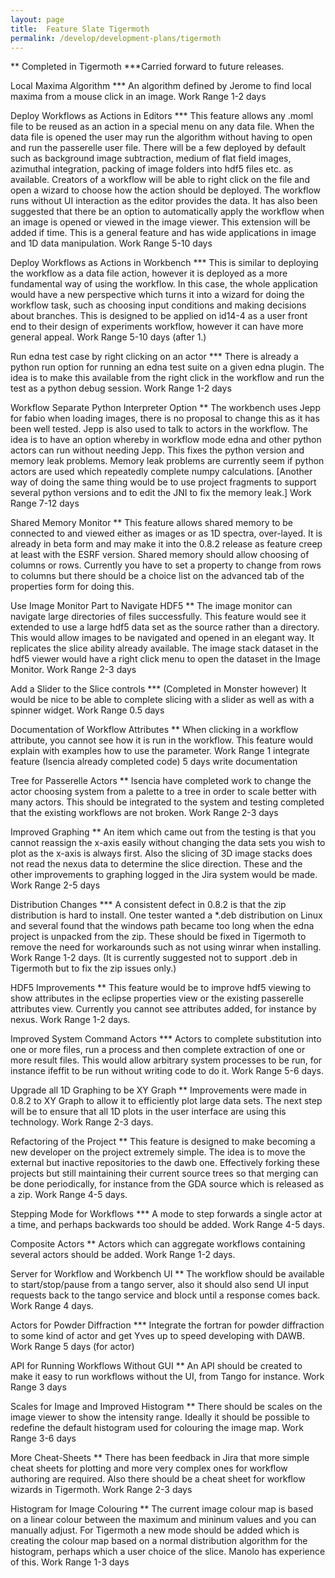 ```yaml
---
layout: page
title:  Feature Slate Tigermoth
permalink: /develop/development-plans/tigermoth
---
```


** Completed in Tigermoth
***Carried forward to future releases.

Local Maxima Algorithm ***
An algorithm defined by Jerome to find local maxima from a mouse click in an image.
Work Range 1-2 days

Deploy Workflows as Actions in Editors ***
This feature allows any .moml file to be reused as an action in a special menu on any data file. When the data file is opened the user may run the algorithm without having to open and run the passerelle user file. There will be a few deployed by default such as background image subtraction, medium of flat field images, azimuthal integration, packing of image folders into hdf5 files etc. as available.
Creators of a workflow will be able to right click on the file and open a wizard to choose how the action should be deployed. The workflow runs without UI interaction as the editor provides the data. It has also been suggested that there be an option to automatically apply the workflow when an image is opened or viewed in the image viewer. This extension will be added if time.
This is a general feature and has wide applications in image and 1D data manipulation.
Work Range 5-10 days

Deploy Workflows as Actions in Workbench ***
This is similar to deploying the workflow as a data file action, however it is deployed as a more fundamental way of using the workflow. In this case, the whole application would have a new perspective which turns it into a wizard for doing the workflow task, such as choosing input conditions and making decisions about branches.
This is designed to be applied on id14-4 as a user front end to their design of experiments workflow, however it can have more general appeal.
Work Range 5-10 days (after 1.)

Run edna test case by right clicking on an actor ***
There is already a python run option for running an edna test suite on a given edna plugin. The idea is to make this available from the right click in the workflow and run the test as a python debug session.
Work Range 1-2 days

Workflow Separate Python Interpreter Option **
The workbench uses Jepp for fabio when loading images, there is no proposal to change this as it has been well tested. Jepp is also used to talk to actors in the workflow. The idea is to have an option whereby in workflow mode edna and other python actors can run without needing Jepp. This fixes the python version and memory leak problems. Memory leak problems are currently seem if python actors are used which repeatedly complete numpy calculations. [Another way of doing the same thing would be to use project fragments to support several python versions and to edit the JNI to fix the memory leak.]
Work Range 7-12 days

Shared Memory Monitor **
This feature allows shared memory to be connected to and viewed either as images or as 1D spectra, over-layed. It is already in beta form and may make it into the 0.8.2 release as feature creep at least with the ESRF version.
Shared memory should allow choosing of columns or rows. Currently you have to set a property to change from rows to columns but there should be a choice list on the advanced tab of the properties form for doing this.

Use Image Monitor Part to Navigate HDF5  **
The image monitor can navigate large directories of files successfully. This feature would see it extended to use a large hdf5 data set as the source rather than a directory. This would allow images to be navigated and opened in an elegant way. It replicates the slice ability already available. The image stack dataset in the hdf5 viewer would have a right click menu to open the dataset in the Image Monitor.
Work Range 2-3 days

Add a Slider to the Slice controls *** (Completed in Monster however)
It would be nice to be able to complete slicing with a slider as well as with a spinner widget.
Work Range 0.5 days

Documentation of Workflow Attributes **
When clicking in a workflow attribute, you cannot see how it is run in the workflow. This feature would explain with examples how to use the parameter.
Work Range 1 integrate feature (Isencia already completed code) 5 days write documentation

Tree for Passerelle Actors **
Isencia have completed work to change the actor choosing system from a palette to a tree in order to scale better with many actors. This should be integrated to the system and testing completed that the existing workflows are not broken.
Work Range 2-3 days

Improved Graphing **
An item which came out from the testing is that you cannot reassign the x-axis easily without changing the data sets you wish to plot as the x-axis is always first. Also the slicing of 3D image stacks does not read the nexus data to determine the slice direction. These and the other improvements to graphing logged in the Jira system would be made.
Work Range 2-5 days

Distribution Changes ***
A consistent defect in 0.8.2 is that the zip distribution is hard to install. One tester wanted a *.deb distribution on Linux and several found that the windows path became too long when the edna project is unpacked from the zip. These should be fixed in Tigermoth to remove the need for workarounds such as not using winrar when installing.
Work Range 1-2 days. (It is currently suggested not to support .deb in Tigermoth but to fix the zip issues only.)

HDF5 Improvements **
This feature would be to improve hdf5 viewing to show attributes in the eclipse properties view or the existing passerelle attributes view. Currently you cannot see attributes added, for instance by nexus.
Work Range 1-2 days.

Improved System Command Actors ***
Actors to complete substitution into one or more files, run a process and then complete extraction of one or more result files. This would allow arbitrary system processes to be run, for instance ifeffit   to be run without writing code to do it.
Work Range 5-6 days.

Upgrade all 1D Graphing to be XY Graph **
Improvements were made in 0.8.2 to XY Graph to allow it to efficiently plot large data sets. The next step will be to ensure that all 1D plots in the user interface are using this technology.
Work Range 2-3 days.

Refactoring of the Project **
This feature is designed to make becoming a new developer on the project extremely simple. The idea is to move the external but inactive repositories to the dawb one. Effectively forking these projects but still maintaining their current source trees so that merging can be done periodically, for instance from the GDA source which is released as a zip.
Work Range 4-5 days.

Stepping Mode for Workflows ***
A mode to step forwards a single actor at a time, and perhaps backwards too should be added.
Work Range 4-5 days.

Composite Actors **
Actors which can aggregate workflows containing several actors should be added.
Work Range 1-2 days.

Server for Workflow and Workbench UI **
The workflow should be available to start/stop/pause from a tango server, also it should also send UI input requests back to the tango service and block until a response comes back.
Work Range 4 days.

Actors for Powder Diffraction ***
Integrate the fortran for powder diffraction to some kind of actor and get Yves up to speed developing with DAWB.
Work Range 5 days (for actor)

API for Running Workflows Without GUI **
An API should be created to make it easy to run workflows without the UI, from Tango for instance.
Work Range 3 days

Scales for Image and Improved Histogram **
There should be scales on the image viewer to show the intensity range. Ideally it should be possible to redefine the default histogram used for colouring the image map.
Work Range 3-6 days

More Cheat-Sheets **
There has been feedback in Jira that more simple cheat sheets for plotting and more very complex ones for workflow authoring are required. Also there should be a cheat sheet for workflow wizards in Tigermoth.
Work Range 2-3 days

Histogram for Image Colouring **
The current image colour map is based on a linear colour between the maximum and mininum values and you can manually adjust. For Tigermoth a new mode should be added which is creating the colour map based on a normal distribution algorithm for the histogram, perhaps which a user choice of the slice. Manolo has experience of this.
Work Range 1-3 days
